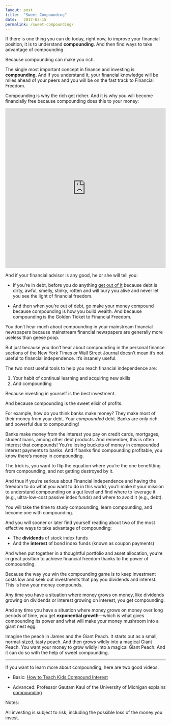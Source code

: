 ```yaml
---
layout: post
title:  "Sweet Compounding"
date:   2017-03-15
permalink: /sweet-compounding/
---
```


If there is one thing you can do today, right now, to improve your financial position, it is to understand **compounding**. And then find ways to take advantage of compounding.

Because compounding can make you rich.

The single most important concept in finance and investing is **compounding**. And if you understand it, your financial knowledge will be miles ahead of your peers and you will be on the fast track to Financial Freedom.

Compounding is why the rich get richer. And it is why you will become financially free because compounding does this to your money:

<!-- WEALTH META CALCULATOR START -->
<iframe src="https://www.wealthmeta.com/calculator_iframe/compound-interest-calculator?principal=150000&interest=7&term=30&contribution=30000&contributionfreq=annual&inflation=" width="100%" height="500" frameborder="0"></iframe>
<script type="text/javascript" src="https://cdnjs.cloudflare.com/ajax/libs/iframe-resizer/3.5.10/iframeResizer.js"></script>
<script type="text/javascript">iFrameResize();</script>
<!-- WEALTH META CALCULATOR END -->

And if your financial advisor is any good, he or she will tell you:

* If you’re in debt, before you do anything [get out of it](http://www.mrmoneymustache.com/2012/04/18/news-flash-your-debt-is-an-emergency/) because debt is dirty, awful, smelly, stinky, rotten and will bury you alive and never let you see the light of financial freedom.

* And then when you’re out of debt, go make your money compound because compounding is how you build wealth. And because compounding is the Golden Ticket to Financial Freedom.

You don’t hear much about compounding in your mainstream financial newspapers because mainstream financial newspapers are generally more useless than geese poop.

But just because you don’t hear about compounding in the personal finance sections of the New York Times or Wall Street Journal doesn’t mean it’s not useful to financial independence. It’s insanely useful.

The two most useful tools to help you reach financial independence are:

1. Your habit of continual learning and acquiring new skills
2. And compounding

Because investing in yourself is the best investment.

And because compounding is the sweet elixir of profits.

For example, how do you think banks make money? They make most of their money from your debt. Your *compounded* debt. Banks are only rich and powerful due to compounding!

Banks make money from the interest you pay on credit cards, mortgages, student loans, among other debt products. And remember, this is often interest that compounds! You’re losing buckets of money in compounded interest payments to banks. And if banks find compounding profitable, you know there’s money in compounding.

The trick is, you want to flip the equation where you’re the one benefitting from compounding, and not getting destroyed by it.

And thus if you’re serious about Financial Independence and having the freedom to do what you want to do in this world, you’ll make it your mission to understand compounding on a gut level and find where to leverage it (e.g., ultra-low-cost passive index funds) and where to avoid it (e.g., debt).

You will take the time to study compounding, learn compounding, and become one with compounding.

And you will sooner or later find yourself reading about two of the most effective ways to take advantage of compounding:

* The **dividends** of stock index funds
* And the **interest** of bond index funds (known as coupon payments)

And when put together in a thoughtful portfolio and asset allocation, you’re in great position to achieve financial freedom thanks to the power of compounding.

Because the way you win the compounding game is to keep investment costs low and seek out investments that pay you dividends and interest. This is how your money compounds.

Any time you have a situation where money grows on money, like dividends growing on dividends or interest growing on interest, you get compounding.

And any time you have a situation where money grows on money over long periods of time, you get **exponential growth**—which is what gives compounding its power and what will make your money mushroom into a giant nest egg.

Imagine the peach in James and the Giant Peach. It starts out as a small, normal-sized, tasty peach. And then grows wildly into a magical Giant Peach. You want your money to grow wildly into a magical Giant Peach. And it can do so with the help of sweet compounding.

<hr>

If you want to learn more about compounding, here are two good videos:

* Basic: [How to Teach Kids Compound Interest](https://www.youtube.com/watch?v=evDHk7g8SOM&list=PL7CecPdjU3lxEmzuQyQsoLdpgVEuozd5t&index=7)

* Advanced: Professor Gautam Kaul of the University of Michigan explains [compounding](https://www.youtube.com/watch?v=haqlnItechw&index=16&list=PL07D40483B1BE4B4C)

Notes:

All investing is subject to risk, including the possible loss of the money you invest.
